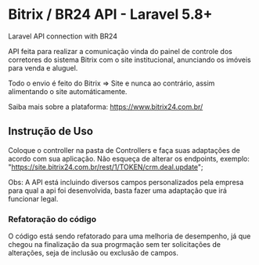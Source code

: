 # Bitrix / BR24 API - Laravel 5.8+
Laravel API connection with BR24

API feita para realizar a comunicação vinda do painel de controle dos corretores do sistema Bitrix com o site institucional, anunciando os imóveis para venda e aluguel. 

Todo o envio é feito do Bitrix => Site e nunca ao contrário, assim alimentando o site automáticamente. 


Saiba mais sobre a plataforma:
https://www.bitrix24.com.br/


## Instrução de Uso
Coloque o controller na pasta de Controllers e faça suas adaptações de acordo com sua aplicação.
Não esqueça de alterar os endpoints, exemplo: "https://site.bitrix24.com.br/rest/1/TOKEN/crm.deal.update";

Obs: A API está incluindo diversos campos personalizados pela empresa para qual a api  foi desenvolvida, basta fazer uma adaptação que irá funcionar legal.


### Refatoração do código
O código está sendo refatorado para uma melhoria de desempenho, já que chegou na finalização da sua progrmação sem ter solicitações de alterações, seja de inclusão ou exclusão de campos. 
